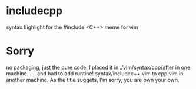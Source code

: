 # includecpp
syntax highlight for the #include &lt;C++> meme for vim

# Sorry
no packaging, just the pure code.
I placed it in ./vim/syntax/cpp/after in one machine...
.. and had to add runtine! syntax/includec++.vim to cpp.vim in another machine.
As the title suggets, I'm sorry, you are own your own.

